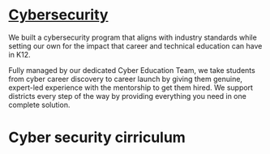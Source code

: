 <h1> <a href="https://worked.com/work-based-learning/cybersecurity/">Cybersecurity </a></h1>

<p1> We built a cybersecurity program that aligns with industry standards while setting our own for the impact that career and technical education can have in K12. <br>

Fully managed by our dedicated Cyber Education Team, we take students from cyber career discovery to career launch by giving them genuine, expert-led experience with the mentorship to get them hired. We support districts every step of the way by providing everything you need in one complete solution. </p1>



<h1> Cyber security cirriculum</h1>
